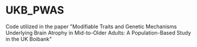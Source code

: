 # UKB_PWAS
Code utilized in the paper "Modifiable Traits and Genetic Mechanisms Underlying Brain Atrophy in Mid-to-Older Adults: A Population-Based Study in the UK Boibank"
